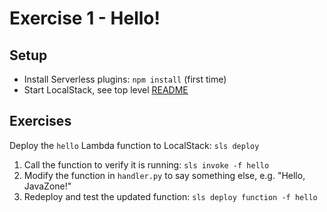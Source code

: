 Exercise 1 - Hello!
===================

## Setup

- Install Serverless plugins: `npm install` (first time)
- Start LocalStack, see top level [README](../README.md)

## Exercises

Deploy the `hello` Lambda function to LocalStack: `sls deploy`

1. Call the function to verify it is running: `sls invoke -f hello`
2. Modify the function in `handler.py` to say something else, e.g. "Hello, JavaZone!"
3. Redeploy and test the updated function: `sls deploy function -f hello`
